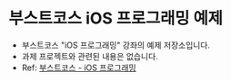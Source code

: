 # 부스트코스 iOS 프로그래밍 예제

- 부스트코스 "iOS 프로그래밍" 강좌의 예제 저장소입니다.
- 과제 프로젝트와 관련된 내용은 없습니다.
- Ref: [부스트코스 - iOS 프로그래밍](https://www.edwith.org/boostcourse-ios/)
